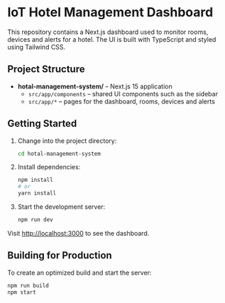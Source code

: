 # IoT Hotel Management Dashboard

This repository contains a Next.js dashboard used to monitor rooms, devices and alerts for a hotel. The UI is built with TypeScript and styled using Tailwind CSS.

## Project Structure

- **hotal-management-system/** – Next.js 15 application
  - `src/app/components` – shared UI components such as the sidebar
  - `src/app/*` – pages for the dashboard, rooms, devices and alerts

## Getting Started

1. Change into the project directory:
   ```bash
   cd hotal-management-system
   ```
2. Install dependencies:
   ```bash
   npm install
   # or
   yarn install
   ```
3. Start the development server:
   ```bash
   npm run dev
   ```

Visit [http://localhost:3000](http://localhost:3000) to see the dashboard.

## Building for Production

To create an optimized build and start the server:

```bash
npm run build
npm start
```

